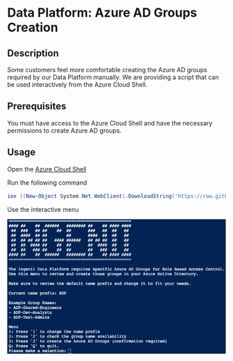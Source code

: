 # Data Platform: Azure AD Groups Creation

## Description

Some customers feel more comfortable creating the Azure AD groups required by our Data Platform manually.
We are providing a script that can be used interactively from the Azure Cloud Shell.

## Prerequisites

You must have access to the Azure Cloud Shell and have the necessary permissions to create Azure AD groups.

## Usage

Open the [Azure Cloud Shell](https://docs.microsoft.com/en-us/azure/cloud-shell/overview)

Run the following command

```powershell
iex ((New-Object System.Net.WebClient).DownloadString('https://raw.githubusercontent.com/ingenii-solutions/public/blob/main/scripts/data-platform/azuread-groups-creation/script.ps1'))
```

Use the interactive menu

![Menu](./files/menu.png)

